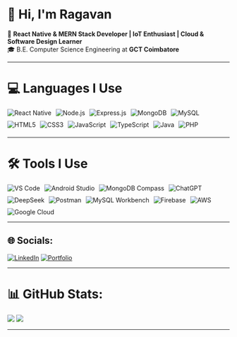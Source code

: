 # 👋 Hi, I'm Ragavan

🚀 **React Native & MERN Stack Developer | IoT Enthusiast | Cloud & Software Design Learner**  
🎓 B.E. Computer Science Engineering at **GCT Coimbatore**

---
# 💻 Languages I Use

<div align="left" style="display: flex; flex-wrap: wrap; gap: 10px; margin-bottom: 20px;">
  <img src="https://img.icons8.com/color/48/000000/react-native.png" title="React Native" />
  <img src="https://img.icons8.com/color/48/000000/nodejs.png" title="Node.js" />
  <img src="https://img.icons8.com/color/48/000000/express-js.png" title="Express.js" />
  <img src="https://img.icons8.com/color/48/000000/mongodb.png" title="MongoDB" />
  <img src="https://img.icons8.com/color/48/000000/mysql-logo.png" title="MySQL" />
  <img src="https://img.icons8.com/color/48/000000/html-5.png" title="HTML5" />
  <img src="https://img.icons8.com/color/48/000000/css3.png" title="CSS3" />
  <img src="https://img.icons8.com/color/48/000000/javascript.png" title="JavaScript" />
  <img src="https://img.icons8.com/color/48/000000/typescript.png" title="TypeScript" />
  <img src="https://img.icons8.com/color/48/000000/java-coffee-cup-logo.png" title="Java" />
  <img src="https://img.icons8.com/offices/80/php-logo.png" title="PHP" />
</div>

---

# 🛠 Tools I Use

<div align="left" style="display: flex; flex-wrap: wrap; gap: 10px;">
  <img src="https://img.icons8.com/color/48/000000/visual-studio-code-2019.png" title="VS Code" />
  <img src="https://img.icons8.com/color/48/000000/android-studio.png" title="Android Studio" />
  <img src="https://img.icons8.com/color/48/000000/mongodb.png" title="MongoDB Compass" />
  <img src="https://img.icons8.com/color/48/000000/chatgpt.png" title="ChatGPT" />
  <img src="https://img.icons8.com/color/48/000000/artificial-intelligence.png" title="DeepSeek" />
  <img src="https://img.icons8.com/dusk/64/postman-api.png" title="Postman" />
  <img src="https://img.icons8.com/color/48/000000/mysql-logo.png" title="MySQL Workbench" />
  <img src="https://img.icons8.com/color/48/000000/firebase.png" title="Firebase" />
  <img src="https://img.icons8.com/color/48/000000/amazon-web-services.png" title="AWS" />
  <img src="https://img.icons8.com/color/48/000000/google-cloud.png" title="Google Cloud" />
</div>

---

## 🌐 Socials:
[![LinkedIn](https://img.shields.io/badge/LinkedIn-%230077B5.svg?logo=linkedin&logoColor=white)](https://linkedin.com/in/ragavandevp)
[![Portfolio](https://img.shields.io/badge/Portfolio-%23000000.svg?logo=vercel&logoColor=white)](https://ragavan.vercel.app)


---

# 📊 GitHub Stats:
![](https://github-readme-stats.vercel.app/api?username=ragavanperarasu&theme=one_dark_pro&hide_border=false&include_all_commits=true&count_private=true)
![](https://github-readme-streak-stats.herokuapp.com/?user=ragavanperarasu&theme=one_dark_pro&hide_border=false)

---


<!-- Profile README created with ❤️ -->
